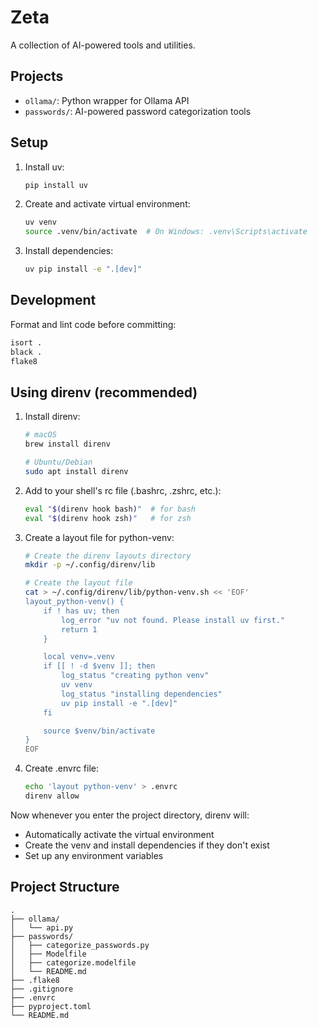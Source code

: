 # Zeta

A collection of AI-powered tools and utilities.

## Projects

- `ollama/`: Python wrapper for Ollama API
- `passwords/`: AI-powered password categorization tools

## Setup

1. Install uv:
    ```bash
    pip install uv
    ```

2. Create and activate virtual environment:
    ```bash
    uv venv
    source .venv/bin/activate  # On Windows: .venv\Scripts\activate
    ```

3. Install dependencies:
    ```bash
    uv pip install -e ".[dev]"
    ```

## Development

Format and lint code before committing:
```bash
isort .
black .
flake8
```

## Using direnv (recommended)

1. Install direnv:
    ```bash
    # macOS
    brew install direnv

    # Ubuntu/Debian
    sudo apt install direnv
    ```

2. Add to your shell's rc file (.bashrc, .zshrc, etc.):
    ```bash
    eval "$(direnv hook bash)"  # for bash
    eval "$(direnv hook zsh)"   # for zsh
    ```

3. Create a layout file for python-venv:
    ```bash
    # Create the direnv layouts directory
    mkdir -p ~/.config/direnv/lib

    # Create the layout file
    cat > ~/.config/direnv/lib/python-venv.sh << 'EOF'
    layout_python-venv() {
        if ! has uv; then
            log_error "uv not found. Please install uv first."
            return 1
        }

        local venv=.venv
        if [[ ! -d $venv ]]; then
            log_status "creating python venv"
            uv venv
            log_status "installing dependencies"
            uv pip install -e ".[dev]"
        fi

        source $venv/bin/activate
    }
    EOF
    ```

4. Create .envrc file:
    ```bash
    echo 'layout python-venv' > .envrc
    direnv allow
    ```

Now whenever you enter the project directory, direnv will:
- Automatically activate the virtual environment
- Create the venv and install dependencies if they don't exist
- Set up any environment variables

## Project Structure
```
.
├── ollama/
│   └── api.py
├── passwords/
│   ├── categorize_passwords.py
│   ├── Modelfile
│   ├── categorize.modelfile
│   └── README.md
├── .flake8
├── .gitignore
├── .envrc
├── pyproject.toml
└── README.md
```
